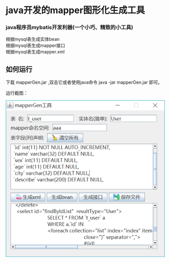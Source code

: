 # java开发的mapper图形化生成工具

### java程序员mybatis开发利器(一个小巧、精致的小工具)

根据mysql表生成实体bean  
根据mysql表生成mapper接口  
根据mysql表生成mapper.xml  

## 如何运行

下载 mapperGen.jar ,双击它或者使用java命令 java -jar mapperGen.jar 即可。

运行截图：

![截图](https://raw.githubusercontent.com/jellyflu/pub_resouces/master/mapperGen/5.png)